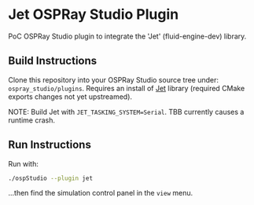 # Jet OSPRay Studio Plugin
PoC OSPRay Studio plugin to integrate the 'Jet' (fluid-engine-dev) library.

## Build Instructions

Clone this repository into your OSPRay Studio source tree under: ```ospray_studio/plugins```.
Requires an install of [Jet](http://github.com/jeffamstutz/fluid-engine-dev) library
(required CMake exports changes not yet upstreamed).

NOTE: Build Jet with ```JET_TASKING_SYSTEM=Serial```. TBB currently causes a runtime crash.

## Run Instructions

Run with:

```bash
./ospStudio --plugin jet
```

...then find the simulation control panel in the ```view``` menu.

